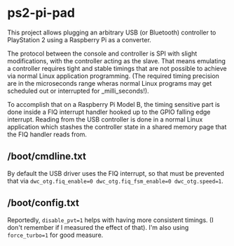 # ps2-pi-pad
This project allows plugging an arbitrary USB (or Bluetooth) controller to PlayStation 2 using a Raspberry Pi as a converter.

The protocol between the console and controller is SPI with slight modifications, with the controller acting as the slave.
That means emulating a controller requires tight and stable timings that are not possible to achieve via normal Linux application programming.
(The required timing precision are in the microseconds range wheras normal Linux programs may get scheduled out or interrupted for _milli_seconds!).

To accomplish that on a Raspberry Pi Model B, the timing sensitive part is done inside a FIQ interrupt handler hooked up to the GPIO falling edge interrupt.
Reading from the USB controller is done in a normal Linux application which stashes the controller state in a shared memory page that the FIQ handler reads from.

## /boot/cmdline.txt
By default the USB driver uses the FIQ interrupt, so that must be prevented that via `dwc_otg.fiq_enable=0 dwc_otg.fiq_fsm_enable=0 dwc_otg.speed=1`.

## /boot/config.txt
Reportedly, `disable_pvt=1` helps with having more consistent timings.
(I don't remember if I measured the effect of that).
I'm also using `force_turbo=1` for good measure.
